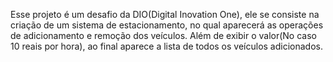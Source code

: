 Esse projeto é um desafio da DIO(Digital Inovation One), ele se consiste na criação de um sistema de estacionamento, no qual aparecerá as operações de adicionamento e remoção dos veículos.
Além de exibir o valor(No caso 10 reais por hora), ao final aparece a lista de todos os veículos adicionados.
